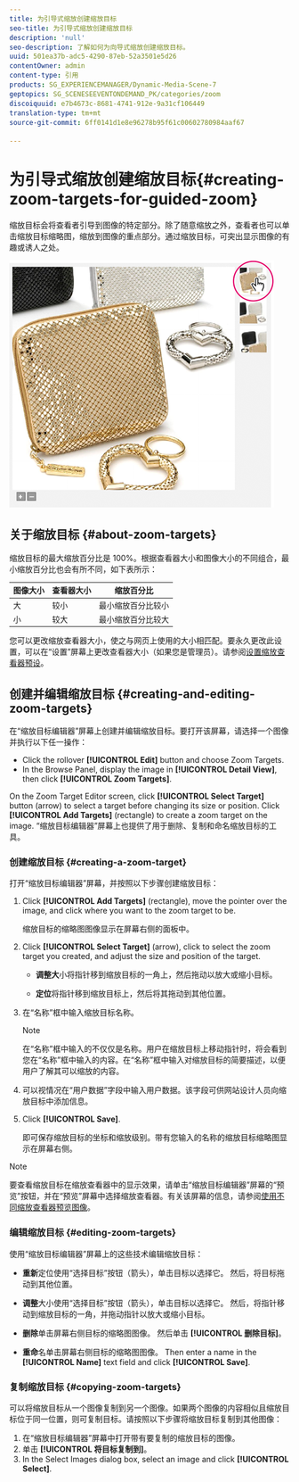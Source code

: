 ```yaml
---
title: 为引导式缩放创建缩放目标
seo-title: 为引导式缩放创建缩放目标
description: 'null'
seo-description: 了解如何为向导式缩放创建缩放目标。
uuid: 501ea37b-adc5-4290-87eb-52a3501e5d26
contentOwner: admin
content-type: 引用
products: SG_EXPERIENCEMANAGER/Dynamic-Media-Scene-7
geptopics: SG_SCENESEEVENTONDEMAND_PK/categories/zoom
discoiquuid: e7b4673c-8681-4741-912e-9a31cf106449
translation-type: tm+mt
source-git-commit: 6ff0141d1e8e96278b95f61c00602780984aaf67

---
```



# 为引导式缩放创建缩放目标{#creating-zoom-targets-for-guided-zoom}

缩放目标会将查看者引导到图像的特定部分。除了随意缩放之外，查看者也可以单击缩放目标缩略图，缩放到图像的重点部分。通过缩放目标，可突出显示图像的有趣或诱人之处。

![Creating zoom targets for Guided Zoom](/help/assets/zo_guided_zoom.png)

## 关于缩放目标 {#about-zoom-targets}

缩放目标的最大缩放百分比是 100%。根据查看器大小和图像大小的不同组合，最小缩放百分比也会有所不同，如下表所示：

| 图像大小 | 查看器大小 | 缩放百分比 |
|--- |--- |--- |
| 大 | 较小 | 最小缩放百分比较小 |
| 小 | 较大 | 最小缩放百分比较大 |

您可以更改缩放查看器大小，使之与网页上使用的大小相匹配。要永久更改此设置，可以在“设置”屏幕上更改查看器大小（如果您是管理员）。请参阅[设置缩放查看器预设](setting-zoom-viewer-presets.md#setting_up_zoom_viewer_presets)。

## 创建并编辑缩放目标 {#creating-and-editing-zoom-targets}

在“缩放目标编辑器”屏幕上创建并编辑缩放目标。要打开该屏幕，请选择一个图像并执行以下任一操作：

* Click the rollover **[!UICONTROL Edit]** button and choose Zoom Targets.
* In the Browse Panel, display the image in **[!UICONTROL Detail View]**, then click **[!UICONTROL Zoom Targets]**.

On the Zoom Target Editor screen, click **[!UICONTROL Select Target]** button (arrow) to select a target before changing its size or position. Click **[!UICONTROL Add Targets]** (rectangle) to create a zoom target on the image. “缩放目标编辑器”屏幕上也提供了用于删除、复制和命名缩放目标的工具。

### 创建缩放目标 {#creating-a-zoom-target}

打开“缩放目标编辑器”屏幕，并按照以下步骤创建缩放目标：

1. Click **[!UICONTROL Add Targets]** (rectangle), move the pointer over the image, and click where you want to the zoom target to be.

   缩放目标的缩略图图像显示在屏幕右侧的面板中。

1. Click **[!UICONTROL Select Target]** (arrow), click to select the zoom target you created, and adjust the size and position of the target.

   * **调整大**&#x200B;小将指针移到缩放目标的一角上，然后拖动以放大或缩小目标。

   * **定位**&#x200B;将指针移到缩放目标上，然后将其拖动到其他位置。

1. 在“名称”框中输入缩放目标名称。

   >[!NOTE]
   >
   >在“名称”框中输入的不仅仅是名称。用户在缩放目标上移动指针时，将会看到您在“名称”框中输入的内容。在“名称”框中输入对缩放目标的简要描述，以便用户了解其可以缩放的内容。

1. 可以视情况在“用户数据”字段中输入用户数据。该字段可供网站设计人员向缩放目标中添加信息。
1. Click **[!UICONTROL Save]**.

   即可保存缩放目标的坐标和缩放级别。带有您输入的名称的缩放目标缩略图显示在屏幕右侧。

>[!NOTE]
>
>要查看缩放目标在缩放查看器中的显示效果，请单击“缩放目标编辑器”屏幕的“预览”按钮，并在“预览”屏幕中选择缩放查看器。有关该屏幕的信息，请参阅[使用不同缩放查看器预览图像](previewing-image-assets-different-zoom.md#previewing_image_assets_with_different_zoom_viewers)。

### 编辑缩放目标 {#editing-zoom-targets}

使用“缩放目标编辑器”屏幕上的这些技术编辑缩放目标：

* **重新**&#x200B;定位使用“选择目标”按钮（箭头），单击目标以选择它。 然后，将目标拖动到其他位置。

* **调整**&#x200B;大小使用“选择目标”按钮（箭头），单击目标以选择它。 然后，将指针移动到缩放目标的一角，并拖动指针以放大或缩小目标。

* **删除**&#x200B;单击屏幕右侧目标的缩略图图像。 然后单击 **[!UICONTROL 删除目标]**。

* **重命**&#x200B;名单击屏幕右侧目标的缩略图图像。 Then enter a name in the **[!UICONTROL Name]** text field and click **[!UICONTROL Save]**.

### 复制缩放目标 {#copying-zoom-targets}

可以将缩放目标从一个图像复制到另一个图像。如果两个图像的内容相似且缩放目标位于同一位置，则可复制目标。请按照以下步骤将缩放目标复制到其他图像：

1. 在“缩放目标编辑器”屏幕中打开带有要复制的缩放目标的图像。
1. 单击 **[!UICONTROL 将目标复制到]**。
1. In the Select Images dialog box, select an image and click **[!UICONTROL Select]**.

